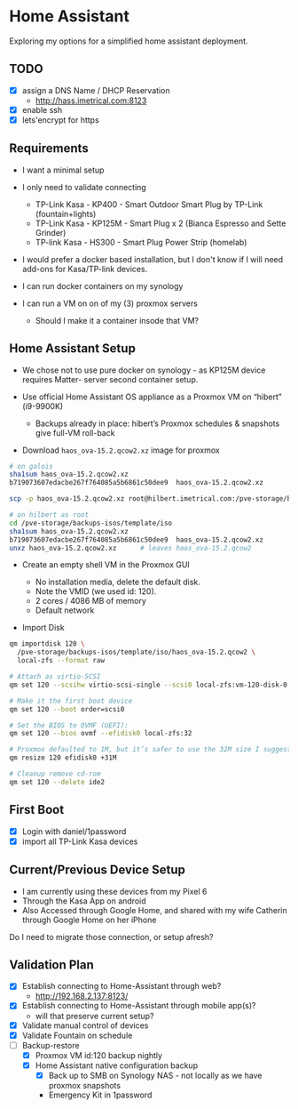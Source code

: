 # Home Assistant

Exploring my options for a simplified home assistant deployment.

## TODO

- [x] assign a DNS Name / DHCP Reservation
  - <http://hass.imetrical.com:8123>
- [x] enable ssh
- [x] lets'encrypt for https

## Requirements

- I want a minimal setup
- I only need to validate connecting
  - TP-Link Kasa - KP400 - Smart Outdoor Smart Plug by TP-Link (fountain+lights)
  - TP-Link Kasa - KP125M - Smart Plug x 2 (Bianca Espresso and Sette Grinder)
  - TP-link Kasa - HS300 - Smart Plug Power Strip (homelab)

- I would prefer a docker based installation, but I don't know if I will need add-ons for Kasa/TP-link devices.

- I can run docker containers on my synology
- I can run a VM on on of my (3) proxmox servers
  - Should I make it a container insode that VM?

## Home Assistant Setup

- We chose not to use pure docker on synology - as KP125M device requires Matter- server second container setup.
- Use official Home Assistant OS appliance as a Proxmox VM on “hibert” (i9-9900K)
  - Backups already in place: hibert’s Proxmox schedules & snapshots give full-VM roll-back

- Download `haos_ova-15.2.qcow2.xz` image for proxmox

```bash
# on galois
sha1sum haos_ova-15.2.qcow2.xz
b719073607edacbe267f764085a5b6861c50dee9  haos_ova-15.2.qcow2.xz

scp -p haos_ova-15.2.qcow2.xz root@hilbert.imetrical.com:/pve-storage/backups-isos/template/iso/

# on hilbert as root
cd /pve-storage/backups-isos/template/iso
sha1sum haos_ova-15.2.qcow2.xz
b719073607edacbe267f764085a5b6861c50dee9  haos_ova-15.2.qcow2.xz
unxz haos_ova-15.2.qcow2.xz      # leaves haos_ova-15.2.qcow2
```

- Create an empty shell VM in the Proxmox GUI
  - No installation media, delete the default disk.
  - Note the VMID (we used id: 120).
  - 2 cores /  4086 MB of memory
  - Default network

- Import Disk

```bash
qm importdisk 120 \
  /pve-storage/backups-isos/template/iso/haos_ova-15.2.qcow2 \
  local-zfs --format raw

# Attach as virtio-SCSI
qm set 120 --scsihw virtio-scsi-single --scsi0 local-zfs:vm-120-disk-0

# Make it the first boot device
qm set 120 --boot order=scsi0

# Set the BIOS to OVMF (UEFI):
qm set 120 --bios ovmf --efidisk0 local-zfs:32

# Proxmox defaulted to 1M, but it’s safer to use the 32M size I suggested (to avoid NVRAM corruption on UEFI upgrades).
qm resize 120 efidisk0 +31M

# Cleanup remove cd-rom
qm set 120 --delete ide2
```

## First Boot

- [x] Login with daniel/1password
- [x] import all TP-Link Kasa devices

## Current/Previous Device Setup

- I am currently using these devices from my Pixel 6
- Through the Kasa App on android
- Also Accessed through Google Home, and shared with my wife Catherin through Google Home on her iPhone

Do I need to migrate those connection, or setup afresh?

## Validation Plan

- [x] Establish connecting to Home-Assistant through web?
  - <http://192.168.2.137:8123/>
- [x] Establish connecting to Home-Assistant through mobile app(s)?
  - will that preserve current setup?
- [x] Validate manual control of devices
- [x] Validate Fountain on schedule
- [ ] Backup-restore
  - [x] Proxmox VM id:120 backup nightly
  - [x] Home Assistant native configuration backup
    - [x] Back up to SMB on Synology NAS - not locally as we have proxmox snapshots
    - Emergency Kit in 1password
